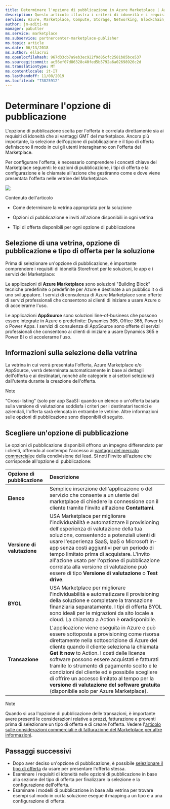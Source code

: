 ```yaml
---
title: Determinare l'opzione di pubblicazione in Azure Marketplace | Azure
description: Questo articolo illustra i criteri di idoneità e i requisiti di pubblicazione per i partner che vogliono comprendere come pubblicare le app in Microsoft Azure Marketplace.
services: Azure, Marketplace, Compute, Storage, Networking, Blockchain, Security
author: jm-aditi-ms
manager: pabutler
ms.service: marketplace
ms.subservice: partnercenter-marketplace-publisher
ms.topic: article
ms.date: 06/13/2018
ms.author: ellacroi
ms.openlocfilehash: 967d33cb7a9eb3ec922f9d85cfc2581b85bce537
ms.sourcegitcommit: ac56ef07d86328c40fed5b5792a6a02698926c2d
ms.translationtype: MT
ms.contentlocale: it-IT
ms.lasthandoff: 11/08/2019
ms.locfileid: "73825912"
---
```

# <a name="determine-your-publishing-option"></a>Determinare l'opzione di pubblicazione
L'opzione di pubblicazione scelta per l'offerta è correlata direttamente sia ai requisiti di idoneità che ai vantaggi GMT del marketplace. Ancora più importante, la selezione dell'opzione di pubblicazione e il tipo di offerta definiscono il modo in cui gli utenti interagiranno con l'offerta del Marketplace.

Per configurare l'offerta, è necessario comprendere i concetti chiave del Marketplace seguenti: le opzioni di pubblicazione, i tipi di offerta e la configurazione e le chiamate all'azione che gestiranno come e dove viene presentata l'offerta nelle vetrine del Marketplace.

![](./media/marketplace-publishers-guide/storefronts_options_table.png)


Contenuto dell'articolo
<ul><li>    Come determinare la vetrina appropriata per la soluzione </ul></li>
<ul><li>    Opzioni di pubblicazione e inviti all'azione disponibili in ogni vetrina </ul></li>
<ul><li>    Tipi di offerta disponibili per ogni opzione di pubblicazione </ul></li>


## <a name="selecting-a-storefront-publishing-option-and-offer-type-for-your-solution"></a>Selezione di una vetrina, opzione di pubblicazione e tipo di offerta per la soluzione

Prima di selezionare un'opzione di pubblicazione, è importante comprendere i requisiti di idoneità Storefront per le soluzioni, le app e i servizi del Marketplace:

Le applicazioni di **Azure Marketplace** sono soluzioni "Building Block" tecniche predefinite o predefinite per Azure e destinate a un pubblico it o di uno sviluppatore. I servizi di consulenza di Azure Marketplace sono offerte di servizi professionali che consentono ai clienti di iniziare a usare Azure o di accelerarne l'uso.

Le applicazioni **AppSource** sono soluzioni line-of-business che possono essere integrate in Azure o predefinite: Dynamics 365, Office 365, Power bi o Power Apps. I servizi di consulenza di AppSource sono offerte di servizi professionali che consentono ai clienti di iniziare a usare Dynamics 365 e Power BI o di accelerarne l'uso.


## <a name="understand-storefront-selection"></a>Informazioni sulla selezione della vetrina

La vetrina in cui verrà presentata l'offerta, Azure Marketplace e/o AppSource, verrà determinata automaticamente in base ai dettagli dell'offerta e ai destinatari, nonché alle categorie e ai settori selezionati dall'utente durante la creazione dell'offerta. 

>[!Note]
>"Cross-listing" (solo per app SaaS): quando un elenco o un'offerta basata sulla versione di valutazione soddisfa i criteri per i destinatari tecnici e aziendali, l'offerta sarà elencata in entrambe le vetrine. Altre informazioni sulle opzioni di pubblicazione sono disponibili di seguito.

## <a name="choose-a-publishing-option"></a>Scegliere un'opzione di pubblicazione

Le opzioni di pubblicazione disponibili offrono un impegno differenziato per i clienti, offrendo al contempo l'accesso ai [vantaggi del mercato commerciale](https://docs.microsoft.com/azure/marketplace/gtm-your-marketplace-benefits)e della condivisione dei lead.  Si noti l'invito all'azione che corrisponde all'opzione di pubblicazione:

| **Opzione di pubblicazione**    | **Descrizione**  |
| :------------------- | :-------------------|
| **Elenco** | Semplice inserzione dell'applicazione o del servizio che consente a un utente del marketplace di chiedere la connessione con il cliente tramite l'invito all'azione **Contattami**. |
| **Versione di valutazione** | USA Marketplace per migliorare l'individuabilità e automatizzare il provisioning dell'esperienza di valutazione della tua soluzione, consentendo a potenziali utenti di usare l'esperienza SaaS, IaaS o Microsoft in-app senza costi aggiuntivi per un periodo di tempo limitato prima di acquistare. L'invito all'azione usato per l'opzione di pubblicazione correlata alla versione di valutazione può essere di tipo **Versione di valutazione** o **Test drive**. |
|**BYOL**  |USA Marketplace per migliorare l'individuabilità e automatizzare il provisioning della soluzione e completare la transazione finanziaria separatamente. I tipi di offerta BYOL sono ideali per le migrazioni da sito locale a cloud. La chiamata a Action è **ora**disponibile.
| **Transazione** | L'applicazione viene eseguita in Azure e può essere sottoposta a provisioning come risorsa direttamente nella sottoscrizione di Azure del cliente quando il cliente seleziona la chiamata **Get it now** to Action. I costi delle licenze software possono essere acquistati e fatturati tramite lo strumento di pagamento scelto e le condizioni del cliente ed è possibile scegliere di offrire un accesso limitato al tempo per la **versione di valutazione del software gratuita** (disponibile solo per Azure Marketplace). |

>[!Note]
>Quando si usa l'opzione di pubblicazione delle transazioni, è importante avere presenti le considerazioni relative a prezzi, fatturazione e proventi prima di selezionare un tipo di offerta e di creare l'offerta. Vedere l'[articolo sulle considerazioni commerciali e di fatturazione del Marketplace per altre informazioni](./marketplace-commercial-transaction-capabilities-and-considerations.md).

## <a name="next-steps"></a>Passaggi successivi

*   Dopo aver deciso un'opzione di pubblicazione, è possibile [selezionare il tipo di offerta](./publisher-guide-by-offer-type.md) da usare per presentare l'offerta stessa.
*   Esaminare i requisiti di idoneità nelle opzioni di pubblicazione in base alla sezione del tipo di offerta per finalizzare la selezione e la configurazione dell'offerta.
*   Esaminare i modelli di pubblicazione in base alla vetrina per trovare esempi sul modo in cui la soluzione esegue il mapping a un tipo e a una configurazione di offerta.



